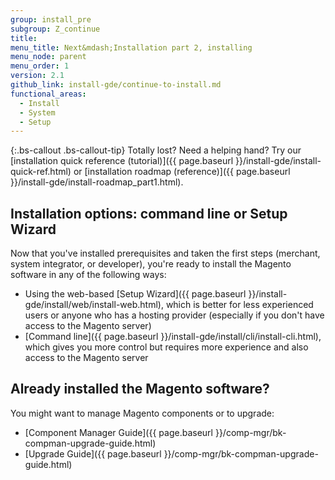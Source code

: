 ```yaml
---
group: install_pre
subgroup: Z_continue
title:
menu_title: Next&mdash;Installation part 2, installing
menu_node: parent
menu_order: 1
version: 2.1
github_link: install-gde/continue-to-install.md
functional_areas:
  - Install
  - System
  - Setup
---
```


{:.bs-callout .bs-callout-tip}
Totally lost? Need a helping hand? Try our [installation quick reference (tutorial)]({{ page.baseurl }}/install-gde/install-quick-ref.html) or [installation roadmap (reference)]({{ page.baseurl }}/install-gde/install-roadmap_part1.html).

## Installation options: command line or Setup Wizard
Now that you've installed prerequisites and taken the first steps (merchant, system integrator, or developer), you're ready to install the Magento software in any of the following ways:

*	Using the web-based [Setup Wizard]({{ page.baseurl }}/install-gde/install/web/install-web.html), which is better for less experienced users or anyone who has a hosting provider (especially if you don't have access to the Magento server)
*	[Command line]({{ page.baseurl }}/install-gde/install/cli/install-cli.html), which gives you more control but requires more experience and also access to the Magento server

## Already installed the Magento software?
You might want to manage Magento components or to upgrade:

*	[Component Manager Guide]({{ page.baseurl }}/comp-mgr/bk-compman-upgrade-guide.html)
*	[Upgrade Guide]({{ page.baseurl }}/comp-mgr/bk-compman-upgrade-guide.html)
